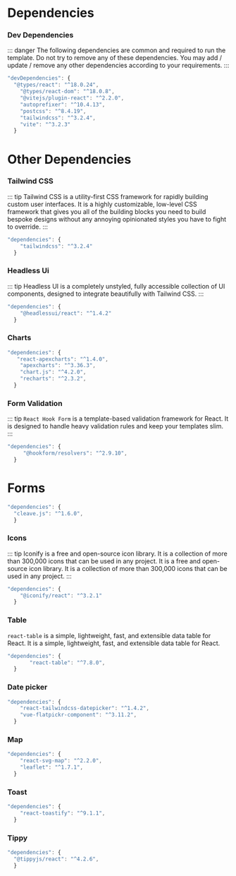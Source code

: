 # Dependencies

### Dev Dependencies

::: danger
The following dependencies are common and required to run the template. Do not try to remove any of these dependencies. You may add / update / remove any other dependencies according to your requirements.
:::

```js
"devDependencies": {
  "@types/react": "^18.0.24",
    "@types/react-dom": "^18.0.8",
    "@vitejs/plugin-react": "^2.2.0",
    "autoprefixer": "^10.4.13",
    "postcss": "^8.4.19",
    "tailwindcss": "^3.2.4",
    "vite": "^3.2.3"
  }
```

# Other Dependencies

### Tailwind CSS

::: tip
Tailwind CSS is a utility-first CSS framework for rapidly building custom user interfaces. It is a highly customizable, low-level CSS framework that gives you all of the building blocks you need to build bespoke designs without any annoying opinionated styles you have to fight to override.
:::

```js
"dependencies": {
    "tailwindcss": "^3.2.4"
  }
```

### Headless Ui

::: tip
Headless UI is a completely unstyled, fully accessible collection of UI components, designed to integrate beautifully with Tailwind CSS.
:::

```js
"dependencies": {
    "@headlessui/react": "^1.4.2"
  }
```

<!-- ### Full Calendar

::: tip
FullCalendar is a feature-rich JavaScript event calendar. It is a full-sized drag & drop event calendar like the one below. It uses jQuery, moment, and the fullcalendar library.
:::

```js
"dependencies": {
    "@fullcalendar/core": "^5.10.2",
    "@fullcalendar/daygrid": "^5.10.2",
    "@fullcalendar/interaction": "^5.10.2",
    "@fullcalendar/list": "^5.10.2",
    "@fullcalendar/timegrid": "^5.10.2",
    "moment": "^2.29.1"
  }
``` -->

### Charts

```js
"dependencies": {
   "react-apexcharts": "^1.4.0",
    "apexcharts": "^3.36.3",
    "chart.js": "^4.2.0",
    "recharts": "^2.3.2",
  }
```

### Form Validation

::: tip
`React Hook Form` is a template-based validation framework for React. It is designed to handle heavy validation rules and keep your templates slim.
:::

```js
"dependencies": {
     "@hookform/resolvers": "^2.9.10",
  }
```

# Forms

```js
"dependencies": {
  "cleave.js": "^1.6.0",
  }
```

### Icons

::: tip
Iconify is a free and open-source icon library. It is a collection of more than 300,000 icons that can be used in any project. It is a free and open-source icon library. It is a collection of more than 300,000 icons that can be used in any project.
:::

```js
"dependencies": {
    "@iconify/react": "^3.2.1"
  }
```

### Table

`react-table` is a simple, lightweight, fast, and extensible data table for React. It is a simple, lightweight, fast, and extensible data table for React.

```js
"dependencies": {
       "react-table": "^7.8.0",
  }
```

### Date picker

```js
"dependencies": {
    "react-tailwindcss-datepicker": "^1.4.2",
    "vue-flatpickr-component": "^3.11.2",
  }
```

### Map

```js
"dependencies": {
    "react-svg-map": "^2.2.0",
    "leaflet": "^1.7.1",
  }
```

### Toast

```js
"dependencies": {
    "react-toastify": "^9.1.1",
  }
```

### Tippy

```js
"dependencies": {
  "@tippyjs/react": "^4.2.6",
  }
```
